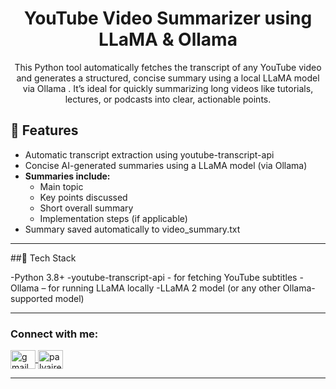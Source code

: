 <h1 align="center"> YouTube Video Summarizer using LLaMA & Ollama </h1>
<p align="center">This Python tool automatically fetches the transcript of any YouTube video and generates a structured, concise summary using a local LLaMA model via Ollama
. It’s ideal for quickly summarizing long videos like tutorials, lectures, or podcasts into clear, actionable points.</p>

## 🚀 Features
- Automatic transcript extraction using youtube-transcript-api
- Concise AI-generated summaries using a LLaMA model (via Ollama)
- **Summaries include:**
  -  Main topic
  - Key points discussed
  - Short overall summary
  - Implementation steps (if applicable)
- Summary saved automatically to video_summary.txt
---
##🧰 Tech Stack

-Python 3.8+
-youtube-transcript-api - for fetching YouTube subtitles
-Ollama – for running LLaMA locally
-LLaMA 2 model (or any other Ollama-supported model)

---

<h3 align="left">Connect with me:</h3>
<p align="left">
  <a href="mailto:deekshithapalvai@gmail.com" target="blank">
    <img align="center" src="https://cdn-icons-png.flaticon.com/512/732/732200.png" alt="gmail" height="30" width="40" />
  </a>
  <a href="https://www.linkedin.com/in/palvaireddy" target="blank">
    <img align="center" src="https://raw.githubusercontent.com/rahuldkjain/github-profile-readme-generator/master/src/images/icons/Social/linked-in-alt.svg" alt="palvaireddy" height="30" width="40" />
  </a>
</p>


---
